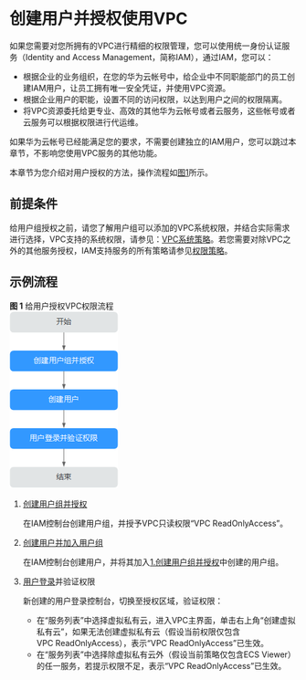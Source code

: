 # 创建用户并授权使用VPC<a name="permission_0003"></a>

如果您需要对您所拥有的VPC进行精细的权限管理，您可以使用统一身份认证服务（Identity and Access Management，简称IAM），通过IAM，您可以：

-   根据企业的业务组织，在您的华为云帐号中，给企业中不同职能部门的员工创建IAM用户，让员工拥有唯一安全凭证，并使用VPC资源。
-   根据企业用户的职能，设置不同的访问权限，以达到用户之间的权限隔离。
-   将VPC资源委托给更专业、高效的其他华为云帐号或者云服务，这些帐号或者云服务可以根据权限进行代运维。

如果华为云帐号已经能满足您的要求，不需要创建独立的IAM用户，您可以跳过本章节，不影响您使用VPC服务的其他功能。

本章节为您介绍对用户授权的方法，操作流程如[图1](#fig1447123814172)所示。

## 前提条件<a name="section6808937111712"></a>

给用户组授权之前，请您了解用户组可以添加的VPC系统权限，并结合实际需求进行选择，VPC支持的系统权限，请参见：[VPC系统策略](https://support.huaweicloud.com/productdesc-vpc/overview_permission.html)。若您需要对除VPC之外的其他服务授权，IAM支持服务的所有策略请参见[权限策略](https://support.huaweicloud.com/usermanual-permissions/iam_01_0001.html)。

## 示例流程<a name="section197617372174"></a>

**图 1**  给用户授权VPC权限流程<a name="fig1447123814172"></a>  
![](figures/给用户授权VPC权限流程.png "给用户授权VPC权限流程")

1.  <a name="li8447183891715"></a>[创建用户组并授权](https://support.huaweicloud.com/usermanual-iam/iam_03_0001.html)

    在IAM控制台创建用户组，并授予VPC只读权限“VPC ReadOnlyAccess”。

2.  [创建用户并加入用户组](https://support.huaweicloud.com/usermanual-iam/iam_02_0001.html)

    在IAM控制台创建用户，并将其加入[1.创建用户组并授权](#li8447183891715)中创建的用户组。

3.  [用户登录](https://support.huaweicloud.com/usermanual-iam/iam_01_0552.html)并验证权限

    新创建的用户登录控制台，切换至授权区域，验证权限：

    -   在“服务列表”中选择虚拟私有云，进入VPC主界面，单击右上角“创建虚拟私有云”，如果无法创建虚拟私有云（假设当前权限仅包含VPC ReadOnlyAccess），表示“VPC ReadOnlyAccess”已生效。
    -   在“服务列表”中选择除虚拟私有云外（假设当前策略仅包含ECS Viewer）的任一服务，若提示权限不足，表示“VPC ReadOnlyAccess”已生效。


